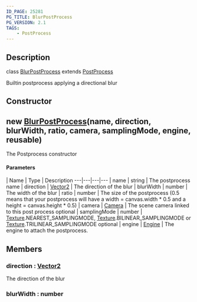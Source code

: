 ```yaml
---
ID_PAGE: 25281
PG_TITLE: BlurPostProcess
PG_VERSION: 2.1
TAGS:
    - PostProcess
---
```

## Description

class [BlurPostProcess](/classes/2.3/BlurPostProcess) extends [PostProcess](/classes/2.3/PostProcess)

Builtin postprocess applying a directional blur

## Constructor

## new [BlurPostProcess](/classes/2.3/BlurPostProcess)(name, direction, blurWidth, ratio, camera, samplingMode, engine, reusable)

The Postprocess constructor

#### Parameters
 | Name | Type | Description
---|---|---|---
 | name | string |   The postprocess name
 | direction | [Vector2](/classes/2.3/Vector2) |   The direction of the blur
 | blurWidth | number |   The width of the blur
 | ratio | number |   The size of the postprocess (0.5 means that your postprocess will have a width = canvas.width * 0.5 and a height = canvas.height * 0.5)
 | camera | [Camera](/classes/2.3/Camera) |   The scene camera linked to this post process
optional | samplingMode | number |   [Texture](/classes/2.3/Texture).NEAREST_SAMPLINGMODE, [Texture](/classes/2.3/Texture).BILINEAR_SAMPLINGMODE or [Texture](/classes/2.3/Texture).TRILINEAR_SAMPLINGMODE
optional | engine | [Engine](/classes/2.3/Engine) |   The engine to attach the postprocess.
## Members

### direction : [Vector2](/classes/2.3/Vector2)

The direction of the blur

### blurWidth : number



